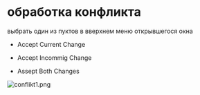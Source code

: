# обработка конфликта
выбрать один из пуктов в вверхнем меню открывшегося окна

* Accept Current Change

* Accept Incommig Change

* Assept Both Changes

![conflikt1.png](conflikt1.png)